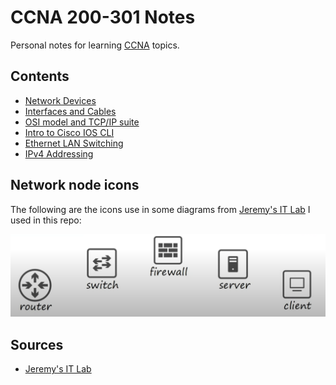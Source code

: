 # CCNA 200-301 Notes

Personal notes for learning [CCNA](https://www.cisco.com/site/us/en/learn/training-certifications/certifications/enterprise/ccna/index.html) topics.


## Contents
* [Network Devices](./contents/network_devices/)
* [Interfaces and Cables](./contents/interfaces_and_cables/)
* [OSI model and TCP/IP suite](./contents/osi_model_and_tcp_ip_suite/)
* [Intro to Cisco IOS CLI](./contents/intro_to_cisco_cli/)
* [Ethernet LAN Switching](./contents/ethernet_lan_switching/)
* [IPv4 Addressing](./contents/ipv4_addressing/)


## Network node icons

The following are the icons use in some diagrams from [Jeremy's IT Lab](https://www.youtube.com/playlist?list=PLxbwE86jKRgMpuZuLBivzlM8s2Dk5lXBQ) I used in this repo:

![Icon used in various diagrams and examples](/docs/node_icons.png)


## Sources

* [Jeremy's IT Lab](https://www.youtube.com/playlist?list=PLxbwE86jKRgMpuZuLBivzlM8s2Dk5lXBQ)
